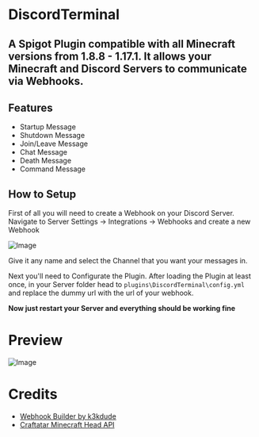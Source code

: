 # DiscordTerminal

A Spigot Plugin compatible with all Minecraft versions from 1.8.8 - 1.17.1. It allows your Minecraft and Discord Servers to communicate via Webhooks.
---
## Features
- Startup Message
- Shutdown Message
- Join/Leave Message
- Chat Message
- Death Message
- Command Message

## How to Setup
First of all you will need to create a Webhook on your Discord Server. Navigate to Server Settings -> Integrations -> Webhooks and create a new Webhook


![Image](https://i.imgur.com/scDWsux.png)

Give it any name and select the Channel that you want your messages in.

Next you'll need to Configurate the Plugin. After loading the Plugin at least once, in your Server folder head to `plugins\DiscordTerminal\config.yml` and replace the dummy url with the url of your webhook.

**Now just restart your Server and everything should be working fine**

# Preview

![Image](https://i.imgur.com/Y5yfamN.png)

# Credits
- [Webhook Builder by k3kdude](https://gist.github.com/k3kdude/fba6f6b37594eae3d6f9475330733bdb)
- [Craftatar Minecraft Head API](https://crafatar.com/)
